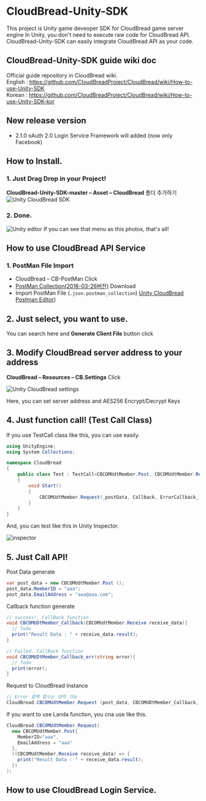# CloudBread-Unity-SDK
This project is Unity game deveoper SDK for CloudBread game server engine
In Unity, you don't need to execute raw code for CloudBread API. CloudBread-Unity-SDK can easily integrate CloudBread API as your code.

## CloudBread-Unity-SDK guide wiki doc  
Official guide repository in CloudBread wiki.  
English : https://github.com/CloudBreadProject/CloudBread/wiki/How-to-use-Unity-SDK  
Korean : https://github.com/CloudBreadProject/CloudBread/wiki/How-to-use-Unity-SDK-kor  

## New release version
* 2.1.0
oAuth 2.0 Login Service Framework will added (now only Facebook)

## How to Install.
### 1\. Just Drag Drop in your Project!

**CloudBread-Unity-SDK-master – Asset – CloudBread** 폴더 추가하기 ![Unity CloudBread SDK](Resources/UnitySDK/image001.png)

### 2\. Done.
![Unity editor](Resources/UnitySDK/image002.png)
If you can see that menu as this photos, that's all!

## How to use CloudBread API Service
### 1\. PostMan File Import

- CloudBread – CB-PostMan Click
- [PostMan Collection(2016-03-26버전)](https://raw.githubusercontent.com/wiki/CloudBreadProject/CloudBread/20160326-CloudBread.json.postman_collection) Download
- Import PostMan File (`.json.postman_collection`)
[Unity CloudBread Postman Editor](Resources/UnitySDK/image003.png))

## 2\. Just select, you want to use.

You can search here and **Generate Client File** button click

## 3\. Modify CloudBread server address to your address

**CloudBread – Resources – CB.Settings** Click

![Unity CloudBread settings](Resources/UnitySDK/image004.png)

Here, you can set server address and AES256 Encrypt/Decrypt Keys

## 4\. Just function call! (Test Call Class)

If you use TestCall class like this, you can use easily.

```c#
using UnityEngine;
using System.Collections;

namespace CloudBread
{
    public class Test : TestCall<CBCOMUdtMember.Post, CBCOMUdtMember.Receive>
    {
        void Start()
        {
            CBCOMUdtMember.Request(_postData, Callback, ErrorCallback_);
        }
    }
}
```

And, you can test like this in Unity Inspector.

![inspector](Resources/UnitySDK/Image_Inspector.jpeg)

## 5\. Just Call API!

Post Data generate
```C#
var post_data = new CBCOMUdtMember.Post ();
post_data.MemberID = "aaa";
post_data.EmailAddress = "aaa@aaa.com";
```

Callback function generate
```C#
// success!, CallBack function
void CBCOMUDtMember_Callback(CBCOMUdtMember.Receive receive_data){
  // Todo
  print("Result Data : " + receive_data.result);
}

// Failed, CallBack function
void CBCOMUDtMember_Callback_err(string error){
  // Todo
  print(error);
}
```

Request to CloudBread Instance
```C#
// Error 콜백 함수는 생략 가능
CloudBread.CBCOMUdtMember.Request (post_data, CBCOMUDtMember_Callback, CBCOMUDtMember_Callback_err);
```

If you want to use Landa function, you cna use like this.
```C#
CloudBread.CBCOMUdtMember.Request(
  new CBCOMUdtMember.Post{
    MemberID="aaa",
    EmailAddress = "aaa"
  },
  ((CBCOMUdtMember.Receive receive_data) => {
    print("Result Data : " + receive_data.result);
  })
);
```


## How to use CloudBread Login Service.
